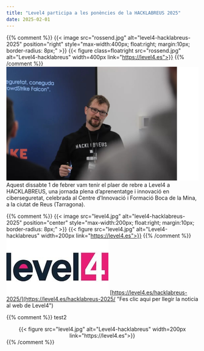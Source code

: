 ```yaml
---
title: "Level4 participa a les ponències de la HACKLABREUS 2025"
date: 2025-02-01
---
```


{{% comment %}} 
{{< image src="rossend.jpg" alt="level4-hacklabreus-2025" position="right" style="max-width:400px; float:right; margin:10px; border-radius: 8px;" >}} 
{{< figure class=floatright src="rossend.jpg" alt="Level4-hacklabreus" width=400px link="https://level4.es">}}
{{% /comment %}}
![Rossend Level4](rossend.jpg)
Aquest dissabte 1 de febrer vam tenir el plaer de rebre a Level4 a HACKLABREUS, una jornada plena d’aprenentatge i innovació en ciberseguretat, celebrada al Centre d’Innovació i Formació Boca de la Mina, a la ciutat de Reus (Tarragona).


{{% comment %}} 
{{< image src="level4.jpg" alt="level4-hacklabreus-2025" position="center" style="max-width:200px; float:right; margin:10px; border-radius: 8px;" >}} 
{{< figure src="level4.jpg" alt="Level4-hacklabreus" width=200px link="https://level4.es">}}
{{% /comment %}}
![Level4](level4.jpg)
[https://level4.es/hacklabreus-2025/](https://level4.es/hacklabreus-2025/ "Fes clic aqui per llegir la noticia al web de Level4")



{{% comment %}}
test2
<div style="text-align: center">
  {{< figure src="level4.jpg" alt="Level4-hacklabreus" width=200px link="https://level4.es">}}
</div>
{{% /comment %}}

